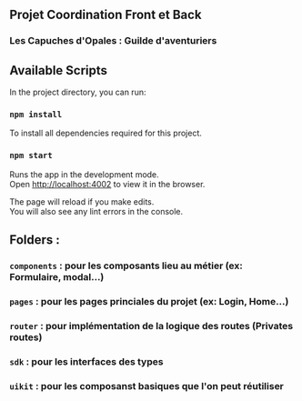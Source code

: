 ## Projet Coordination Front et Back

### Les Capuches d'Opales : Guilde d'aventuriers 

## Available Scripts

In the project directory, you can run:

### `npm install`

To install all dependencies required for this project.

### `npm start`

Runs the app in the development mode.\
Open [http://localhost:4002](http://localhost:4002) to view it in the browser.

The page will reload if you make edits.\
You will also see any lint errors in the console.

## Folders :

### `components` : pour les composants lieu au métier (ex: Formulaire, modal...)
### `pages` : pour les pages princiales du projet (ex: Login, Home...) 
### `router` : pour implémentation de la logique des routes (Privates routes)
### `sdk` : pour les interfaces des types
### `uikit` : pour les composanst basiques que l'on peut réutiliser 
